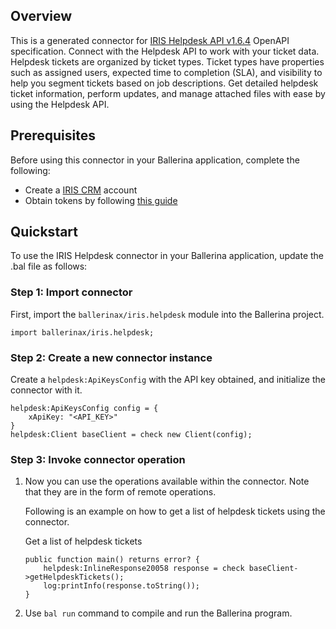## Overview
This is a generated connector for [IRIS Helpdesk API v1.6.4](https://www.iriscrm.com/api) OpenAPI specification.
Connect with the Helpdesk API to work with your ticket data.  
Helpdesk tickets are organized by ticket types.
Ticket types have properties such as assigned users, expected time to completion (SLA), and visibility to help you segment tickets based on job descriptions.
Get detailed helpdesk ticket information, perform updates, and manage attached files with ease by using the Helpdesk API.

## Prerequisites

Before using this connector in your Ballerina application, complete the following:

* Create a [IRIS CRM](https://www.iriscrm.com) account
* Obtain tokens by following [this guide](https://www.iriscrm.com/api/#section/Generate-an-API-token)
 
## Quickstart

To use the IRIS Helpdesk connector in your Ballerina application, update the .bal file as follows:

### Step 1: Import connector
First, import the `ballerinax/iris.helpdesk` module into the Ballerina project.
```ballerina
import ballerinax/iris.helpdesk;
```

### Step 2: Create a new connector instance
Create a `helpdesk:ApiKeysConfig` with the API key obtained, and initialize the connector with it.
```ballerina
helpdesk:ApiKeysConfig config = {
    xApiKey: "<API_KEY>"
}
helpdesk:Client baseClient = check new Client(config);
```

### Step 3: Invoke connector operation
1. Now you can use the operations available within the connector. Note that they are in the form of remote operations.

    Following is an example on how to get a list of helpdesk tickets using the connector.

    Get a list of helpdesk tickets

    ```ballerina
    public function main() returns error? {
        helpdesk:InlineResponse20058 response = check baseClient->getHelpdeskTickets();
        log:printInfo(response.toString());
    }
    ``` 

2. Use `bal run` command to compile and run the Ballerina program.
